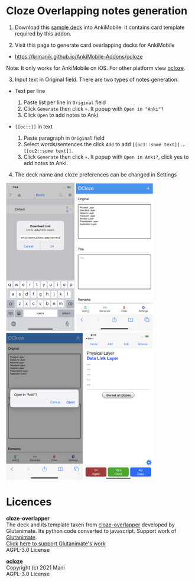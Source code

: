 # Cloze Overlapping notes generation
1. Download this [sample deck](https://github.com/krmanik/ankidroid-js-addon/blob/main/Sample%20deck/Sample%20Cloze%20Deck.apkg?raw=true) into AnkiMobile.
It contains card template required by this addon.

2. Visit this page to generate card overlapping decks for AnkiMobile

- https://krmanik.github.io/AnkiMobile-Addons/ocloze

Note: It only works for AnkiMobile on iOS. For other platform view [ocloze](https://github.com/krmanik/ocloze).

3. Input text in Original field. There are two types of notes generation. 
- Text per line
    1. Paste list per line in `Original` field
    2. Click `Generate` then click `+`. It popup with `Open in "Anki"?`
    3. Click `Open` to add notes to Anki.

- `[[oc::]]` in text

    1. Paste paragraph in `Original` field
    2. Select words/sentences the click `Add` to add `[[oc1::some text]]` ... `[[oc2::some text]]`. 
    3. Click `Generate` then click `+`. It popup with `Open in Anki?`, click yes to add notes to Anki.

4. The deck name and cloze preferences can be changed in Settings

<img src="../images/deck_import.png" height=400px></img> <img src="../images/list_per_line.png" height=400px></img> <img src="../images/open_in_anki.png" height=400px></img> <img src="../images/in_anki.png" height=400px></img>

# Licences
**cloze-overlapper**<br>
The deck and its template taken from [cloze-overlapper](https://github.com/glutanimate/cloze-overlapper) developed by Glutanimate. Its python code converted to javascript. Support work of [Glutanimate](https://www.patreon.com/glutanimate).<br>
[Click here to support Glutanimate's work](https://glutanimate.com/support-my-work/)<br>
AGPL-3.0 License

**[ocloze](https://github.com/krmanik/ocloze)**<br>
Copyright (c) 2021 Mani <br>
AGPL-3.0 License